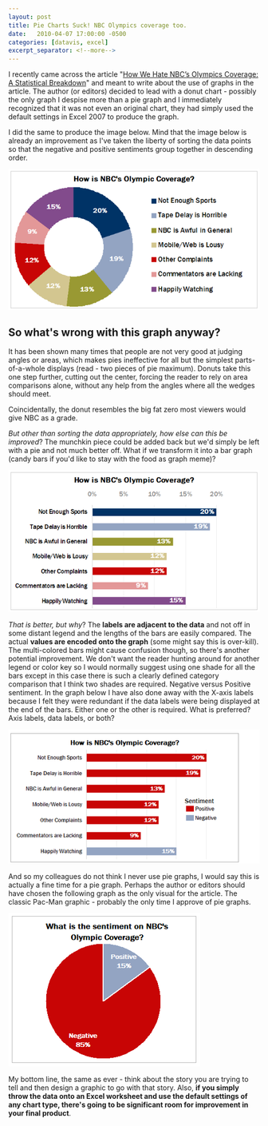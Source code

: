 ```yaml
---
layout: post
title: Pie Charts Suck! NBC Olympics coverage too.
date:   2010-04-07 17:00:00 -0500
categories: [datavis, excel]
excerpt_separator: <!--more-->
---
```

I recently came across the article "[How We Hate NBC’s Olympics Coverage: A Statistical Breakdown](http://techcrunch.com/2010/02/28/how-we-hate-nbcs-olympics-coverage-a-statistical-breakdown/)" and meant to write about the use of graphs in the article. The author (or editors) decided to lead with a donut chart - possibly the only graph I despise more than a pie graph and I immediately recognized that it was not even an original chart, they had simply used the default settings in Excel 2007 to produce the graph. 

<!--more-->

I did the same to produce the image below. Mind that the image below is already an improvement as I've taken the liberty of sorting the data points so that the negative and positive sentiments group together in descending order.

![Donut-Chart](/img/2010-04-07-NBC-Olympic-Pie.png "How is NBC's Olympic Coverage? Donut Chart with 7 categories")

## So what's wrong with this graph anyway?

It has been shown many times that people are not very good at judging angles or areas, which makes pies ineffective for all but the simplest parts-of-a-whole displays (read - two pieces of pie maximum). Donuts take this one step further, cutting out the center, forcing the reader to rely on area comparisons alone, without any help from the angles where all the wedges should meet.

Coincidentally, the donut resembles the big fat zero most viewers would give NBC as a grade.

_But other than sorting the data appropriately, how else can this be improved_? The munchkin piece could be added back but we'd simply be left with a pie and not much better off. What if we transform it into a bar graph (candy bars if you'd like to stay with the food as graph meme)?

![Bar-Chart](/img/2010-04-07-NBC-Olympic-Bar.png "How is NBC's Olympic Coverage? Bar Chart with 7 categories")

_That is better, but why_? The **labels are adjacent to the data** and not off in some distant legend and the lengths of the bars are easily compared. The actual **values are encoded onto the graph** (some might say this is over-kill). The multi-colored bars might cause confusion though, so there's another potential improvement. We don't want the reader hunting around for another legend or color key so I would normally suggest using one shade for all the bars except in this case there is such a clearly defined category comparison that I think two shades are required. Negative versus Positive sentiment. In the graph below I have also done away with the X-axis labels because I felt they were redundant if the data labels were being displayed at the end of the bars. Either one or the other is required. What is preferred? Axis labels, data labels, or both?

![Better-Bar-Chart](/img/2010-04-07-NBC-Olympic-Bar-Better.png "How is NBC's Olympic Coverage? Better Bar Chart with 7 categories and Positive / Negative sentiment via color")

And so my colleagues do not think I never use pie graphs, I would say this is actually a fine time for a pie graph. Perhaps the author or editors should have chosen the following graph as the only visual for the article. The classic Pac-Man graphic - probably the only time I approve of pie graphs.

![Pacman-Chart](/img/2010-04-07-NBC-Olympic-Pie-Better.png "How is NBC's Olympic Coverage? Pacman Chart - the only acceptable pie chart")

My bottom line, the same as ever - think about the story you are trying to tell and then design a graphic to go with that story. Also, **if you simply throw the data onto an Excel worksheet and use the default settings of any chart type, there's going to be significant room for improvement in your final product**.
